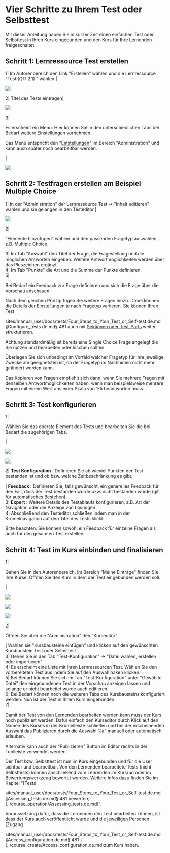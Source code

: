 #  Vier Schritte zu Ihrem Test oder Selbsttest

Mit dieser Anleitung haben Sie in kurzer Zeit einen einfachen Test oder
Selbsttest in Ihren Kurs eingebunden und den Kurs für Ihre Lernenden
freigeschaltet.

  

Schritt 1: Lernressource Test erstellen  
---  
1| Im Autorenbereich den Link "Erstellen" wählen und die Lernressource "Test
(QTI 2.1) " wählen.|

![](assets/Test_erstellen1.png)  
  
2| Titel des Tests eintragen|

![](assets/Test_erstellen_titel.png)  
  
3|

Es erscheint ein Menü. Hier können Sie in den unterschiedlichen Tabs bei
Bedarf weitere Einstellungen vornehmen.

Das Menü entspricht den "[Einstellungen](../course_create/Course_Settings.de.md)" im Bereich
"Administration" und kann auch später noch bearbeitbar werden.

|

![](assets/Einstellungen.png)  
  
Schritt 2: Testfragen erstellen am Beispiel Multiple Choice  
---  
1| In der "Administration" der Lernressource Test → "Inhalt editieren" wählen
und sie gelangen in den Testeditor.|

  

  

![](assets/MC_Frage_Auswahl.png)  
  
2|

"Elemente hinzufügen" wählen und den passenden Fragetyp auswählen, z.B.
Multiple Choice.  
  
3| Im Tab "Auswahl" den Titel der Frage, die Fragestellung und die möglichen
Antworten eingeben. Weitere Antwortmöglichkeiten werden über das Pluszeichen
ergänzt.  
4| Im Tab "Punkte" die Art und die Summe der Punkte definieren.  
5|

Bei Bedarf ein Feedback zur Frage definieren und sich die Frage über die
Vorschau anschauen  
  
Nach dem gleichen Prinzip fügen Sie weitere Fragen hinzu. Dabei können die
Details der Einstellungen je nach Fragetyp variieren. Sie können Ihren Test

sites/manual_user/docs/tests/Four_Steps_to_Your_Test_or_Self-test.de.md §Configure_tests.de.md§ 481
auch mit [Sektionen oder Test-Parts](Configure_tests.de.md) weiter
strukturieren.

Achtung standardmäßig ist bereits eine Single Choice Frage angelegt die Sie
nutzen und bearbeiten oder löschen sollten.

Überlegen Sie sich unbedingt im Vorfeld welcher Fragetyp für Ihre jeweilige
Zwecke am geeignetsten ist, da der Fragetyp im Nachhinein nicht mehr geändert
werden kann.

Das Kopieren von Fragen empfiehlt sich dann, wenn Sie mehrere Fragen mit
denselben Antwortmöglichkeiten haben, wenn man beispielsweise mehrere Fragen
mit einem Wert aus einer Skala von 1-5 beantworten muss.

Schritt 3: Test konfigurieren  
---  
1|

Wählen Sie das oberste Element des Tests und bearbeiten Sie die bei Bedarf die
zugehörigen Tabs.

  

|

![](assets/Test_erstes_Element.jpg)

![](assets/Test_schliessen.png)  
  
2|  **Test Konfiguration** : Definieren Sie ab wieviel Punkten der Test
bestanden ist und ob bzw. welche Zeitbeschränkung es gibt.  
  
|  **Feedback** : Definieren Sie, falls gewünscht, ein generelles Feedback für
den Fall, dass der Test bestanden wurde bzw. nicht bestanden wurde (gilt für
automatisches Bestehen).  
3|  **Expert** : Weitere Details des Testablaufs konfigurieren, z.B. Art der
Navigation oder die Anzeige von Lösungen.  
4| Abschließend den Testeditor schließen indem man in der Krümelnavigation auf
den Titel des Tests klickt.  
  
Bitte beachten: Sie können sowohl ein Feedback für einzelne Fragen als auch
für den gesamten Test erstellen.

Schritt 4: Test im Kurs einbinden und finalisieren  
---  
1|

Gehen Sie in den Autorenbereich. Im Bereich "Meine Einträge" finden Sie Ihre
Kurse. Öffnen Sie den Kurs in dem der Test eingebunden werden soll.

|

![](assets/Test_einbinden.png)

  

![](assets/Test_referenzieren.png)

![](assets/Test_gewaehlte_datei.png)  
  
2|

Öffnen Sie über die "Administration" den "Kurseditor".  
  
  
| Wählen sie "Kursbausteine einfügen" und klicken auf den gewünschten
Kursbaustein Test oder Selbsttest.  
3| Gehen Sie in den Tab "Test-Konfiguration" → "Datei wählen, erstellen oder
importieren"  
4| Es erscheint eine Liste mit Ihren Lernressourcen Test. Wählen Sie den
vorbereiteten Test aus indem Sie auf den Auswahlhaken klicken.  
5| Bei Bedarf können Sie sich im Tab "Test-Konfiguration" unter "Gewählte
Datei" den eingebundenen Test in der Vorschau anzeigen lassen und solange er
nicht bearbeitet wurde auch editieren.  
6| Bei Bedarf können noch die weiteren Tabs des Kursbausteins konfiguriert
werden. Nun ist der Test in Ihrem Kurs eingebunden.  
7|

Damit der Test von den Lernenden bearbeiten werden kann muss der Kurs noch
publiziert werden. Dafür einfach den Kurseditor durch Klick auf den Namen des
Kurses in der Krümelleiste schließen und bei der erscheinenden Auswahl das
Publizieren durch die Auswahl "Ja" manuell oder automatisch erlauben.

Alternativ kann auch der "Publizieren" Button im Editor rechts in der
Toolleiste verwendet werden.  
  
Der Test bzw. Selbsttest ist nun im Kurs eingebunden und für die User sichtbar
und bearbeitbar. Von den Lernenden bearbeitete Tests (nicht Selbsttests)
können anschließend vom Lehrenden im Kursrun oder im Bewertungswerkzeug
bewertet werden. Weitere Infos dazu finden Sie im Kapitel "[Tests

sites/manual_user/docs/tests/Four_Steps_to_Your_Test_or_Self-test.de.md §Assessing_tests.de.md§ 481
bewerten](../course_operation/Assessing_tests.de.md)".

  

Voraussetzung dafür, dass die Lernenden den Test bearbeiten können, ist dass
der Kurs auch veröffentlicht wurde und die jeweiligen Personen [Zugang

sites/manual_user/docs/tests/Four_Steps_to_Your_Test_or_Self-test.de.md §Access_configuration.de.md§ 481
](../course_create/Access_configuration.de.md)zum Kurs haben.

